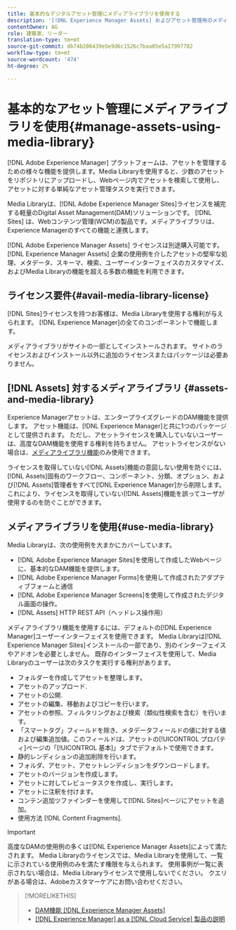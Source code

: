 ```yaml
---
title: 基本的なデジタルアセット管理にメディアライブラリを使用する
description: '[!DNL Experience Manager Assets] およびアセット管理用のメディアライブラリ。'
contentOwner: AG
role: 建築家、リーダー
translation-type: tm+mt
source-git-commit: db74b206439e5e9d6c1526c7baa05e5a17997702
workflow-type: tm+mt
source-wordcount: '474'
ht-degree: 2%

---
```



<!--

Define Media Lib
Define req for it
Define use cases
Define what is not included

-->

# 基本的なアセット管理にメディアライブラリを使用{#manage-assets-using-media-library}

[!DNL Adobe Experience Manager] プラットフォームは、アセットを管理するための様々な機能を提供します。Media Libraryを使用すると、少数のアセットをリポジトリにアップロードし、Webページ内でアセットを検索して使用し、アセットに対する単純なアセット管理タスクを実行できます。

Media Libraryは、[!DNL Adobe Experience Manager Sites]ライセンスを補完する軽量のDigital Asset Management(DAM)ソリューションです。 [!DNL Sites] は、Webコンテンツ管理(WCM)の製品です。メディアライブラリは、Experience Managerのすべての機能と連携します。

[!DNL Adobe Experience Manager Assets] ライセンスは別途購入可能です。[!DNL Experience Manager Assets] 企業の使用例を介したアセットの堅牢な処理、メタデータ、スキーマ、検索、ユーザーインターフェイスのカスタマイズ、およびMedia Libraryの機能を超える多数の機能を利用できます。

## ライセンス要件{#avail-media-library-license}

[!DNL Sites]ライセンスを持つお客様は、Media Libraryを使用する権利が与えられます。 [!DNL Experience Manager]の全てのコンポーネントで機能します。

メディアライブラリがサイトの一部としてインストールされます。 サイトのライセンスおよびインストール以外に追加のライセンスまたはパッケージは必要ありません。

## [!DNL Assets] 対するメディアライブラリ  {#assets-and-media-library}

Experience Managerアセットは、エンタープライズグレードのDAM機能を提供します。 アセット機能は、[!DNL Experience Manager]と共に1つのパッケージとして提供されます。 ただし、アセットライセンスを購入していないユーザーは、高度なDAM機能を使用する権利を持ちません。 アセットライセンスがない場合は、[メディアライブラリ機能](#use-media-library)のみ使用できます。

ライセンスを取得していない[!DNL Assets]機能の意図しない使用を防ぐには、[!DNL Assets]固有のワークフロー、コンポーネント、分類、オプション、および[!DNL Assets]管理者をすべて[!DNL Experience Manager]から削除します。 これにより、ライセンスを取得していない[!DNL Assets]機能を誤ってユーザが使用するのを防ぐことができます。

## メディアライブラリを使用{#use-media-library}

Media Libraryは、次の使用例を大まかにカバーしています。

* [!DNL Adobe Experience Manager Sites]を使用して作成したWebページに、基本的なDAM機能を提供します。
* [!DNL Adobe Experience Manager Forms]を使用して作成されたアダプティブフォームと通信
* [!DNL Adobe Experience Manager Screens]を使用して作成されたデジタル画面の操作。
* [!DNL Assets] HTTP REST API（ヘッドレス操作用）

<!-- TBD: Remove this after confirmation. May need to merge this list with the list provided by PMs.

* Basic metadata properties
* Tag management
* Version control
* Static renditions
* Projects, tasks, workflow authoring
* Activity stream (timeline)
* Query Builder (API)
* Marketing Cloud integration
* User interface customization and extension
* Comments and annotation
-->

メディアライブラリ機能を使用するには、デフォルトの[!DNL Experience Manager]ユーザーインターフェイスを使用できます。 Media Libraryは[!DNL Experience Manager Sites]インストールの一部であり、別のインターフェイスやアドオンを必要としません。 既存のインターフェイスを使用して、Media Libraryのユーザーは次のタスクを実行する権利があります。

* フォルダーを作成してアセットを整理します。
* アセットのアップロード.
* アセットの公開.
* アセットの編集、移動およびコピーを行います。
* アセットの参照、フィルタリングおよび検索（類似性検索を含む）を行います。
* 「スマートタグ」フィールドを除き、メタデータフィールドの値に対する値および編集追加値。このフィールドは、アセットの[!UICONTROL プロパティ]ページの「[!UICONTROL 基本]」タブでデフォルトで使用できます。
* 静的レンディションの追加削除を行います。
* フォルダ、アセット、アセットレンディションをダウンロードします。
* アセットのバージョンを作成します。
* アセットに対してレビュータスクを作成し、実行します。
* アセットに注釈を付けます。
* コンテン追加ツファインダーを使用して[!DNL Sites]ページにアセットを追加。
* 使用方法 [!DNL Content Fragments].

<!-- TBD: Define exactly which basic Assets workflow are available for use with Media Library?
-->

>[!IMPORTANT]
>
>高度なDAMの使用例の多くは[!DNL Experience Manager Assets]によって満たされます。 Media Libraryのライセンスでは、Media Libraryを使用して、一覧に示されている使用例のみを満たす権限を与えられます。 使用事例が一覧に表示されない場合は、Media Libraryライセンスで使用しないでください。 クエリがある場合は、Adobeカスタマーケアにお問い合わせください。

<!-- TBD: Add a CTA - how to contact Adobe for queries. -->

>[!MORELIKETHIS]
>
>* [DAM機能 [!DNL Experience Manager Assets]](https://experienceleague.adobe.com/docs/experience-manager-cloud-service/assets/home.html?lang=ja)
>* [[!DNL Experience Manager] as a [!DNL Cloud Service] 製品の説明](https://helpx.adobe.com/legal/product-descriptions/adobe-experience-manager-cloud-service.html)

